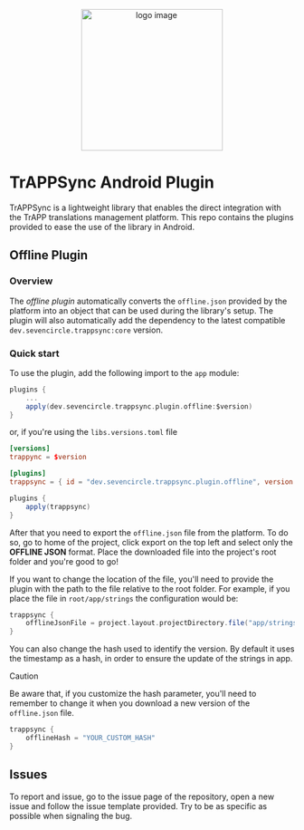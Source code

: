   <p align="center">
<img alt="logo image" width="250" src="https://trapp-documentation.s3.eu-central-1.amazonaws.com/LogoMakr-7gMmq0.png"  />
</p>

# TrAPPSync Android Plugin

TrAPPSync is a lightweight library that enables the direct integration with the TrAPP translations management platform. This repo contains the plugins provided to ease the use of the library in Android.

## Offline Plugin

### Overview

The *offline plugin* automatically converts the `offline.json` provided by the platform into an object that can be used during the library's setup.
The plugin will also automatically add the dependency to the latest compatible `dev.sevencircle.trappsync:core` version.

### Quick start

To use the plugin, add the following import to the `app` module:

``` gradle
plugins {
    ...
    apply(dev.sevencircle.trappsync.plugin.offline:$version)
}
```

or, if you're using the `libs.versions.toml` file

``` toml
[versions]
trappync = $version

[plugins]
trappsync = { id = "dev.sevencircle.trappsync.plugin.offline", version.ref = "trappsync" }
```

``` gradle
plugins {
    apply(trappsync)
}
```

After that you need to export the `offline.json` file from the platform. To do so, go to home of the project, click export on the top left and select only the **OFFLINE JSON** format.
Place the downloaded file into the project's root folder and you're good to go!

If you want to change the location of the file, you'll need to provide the plugin with the path to the file relative to the root folder. For example, if you place the file in `root/app/strings` the configuration would be:

``` gradle
trappsync {
    offlineJsonFile = project.layout.projectDirectory.file("app/strings/offline.json")
}
```

You can also change the hash used to identify the version. By default it uses the timestamp as a hash, in order to ensure the update of the strings in app.

> [!CAUTION]
> Be aware that, if you customize the hash parameter, you'll need to remember to change it when you download a new version of the `offline.json` file.

``` gradle
trappsync {
    offlineHash = "YOUR_CUSTOM_HASH"
}
```

## Issues

To report and issue, go to the issue page of the repository, open a new issue and follow the issue template provided. Try to be as specific as possible when signaling the bug.
